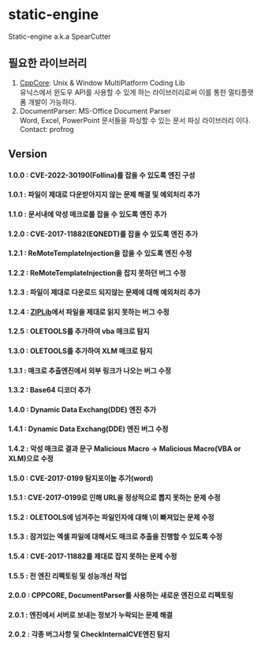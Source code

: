 # static-engine
Static-engine a.k.a SpearCutter

## 필요한 라이브러리 
1. [CppCore](https://github.com/profrog-jeon/cppcore): Unix & Window MultiPlatform Coding Lib  
유닉스에서 윈도우 API를 사용할 수 있게 하는 라이브러리로써 이를 통한 멀티플랫폼 개발이 가능하다.</br>
2. DocumentParser: MS-Office Document Parser   
Word, Excel, PowerPoint 문서들을 파싱할 수 있는 문서 파싱 라이브러리 이다.
Contact: profrog</br>

## Version
#### 1.0.0 : CVE-2022-30190(Follina)를 잡을 수 있도록 엔진 구성</br>
#### 1.0.1 : 파일이 제대로 다운받아지지 않는 문제 해결 및 예외처리 추가</br>
#### 1.1.0 : 문서내에 악성 매크로를 잡을 수 있도록 엔진 추가</br>
#### 1.2.0 : CVE-2017-11882(EQNEDT)를 잡을 수 있도록 엔진 추가</br>
#### 1.2.1 : ReMoteTemplateInjection을 잡을 수 있도록 엔진 수정</br>
#### 1.2.2 : ReMoteTemplateInjection을 잡지 못하던 버그 수정</br>
#### 1.2.3 : 파일이 제대로 다운로드 되지않는 문제에 대해 예외처리 추가</br>
#### 1.2.4 : [ZIPLib](https://github.com/kuba--/zip)에서 파일을 제대로 읽지 못하는 버그 수정 </br>
#### 1.2.5 : OLETOOLS를 추가하여 vba 매크로 탐지</br>
#### 1.3.0 : OLETOOLS를 추가하여 XLM 매크로 탐지</br>
#### 1.3.1 : 매크로 추출엔진에서 외부 링크가 나오는 버그 수정</br>
#### 1.3.2 : Base64 디코더 추가 </br>
#### 1.4.0 : Dynamic Data Exchang(DDE) 엔진 추가</br>
#### 1.4.1 : Dynamic Data Exchang(DDE) 엔진 버그 수정</br>
#### 1.4.2 : 악성 매크로 결과 문구 Malicious Macro -> Malicious Macro(VBA or XLM)으로 수정</br>
#### 1.5.0 : CVE-2017-0199 탐지포이늩 추가(word)</br>
#### 1.5.1 : CVE-2017-0199로 인해 URL을 정상적으로 뽑지 못하는 문제 수정</br>
#### 1.5.2 : OLETOOLS에 넘겨주는 파일인자에 대해 \이 빠져있는 문제 수정</br>
#### 1.5.3 : 잠겨있는 엑셀 파일에 대해서도 매크로 추출을 진행할 수 있도록 수정</br>
#### 1.5.4 : CVE-2017-11882를 제대로 잡지 못하는 문제 수정</br>
#### 1.5.5 : 전 엔진 리펙토링 및 성능개선 작업</br>
#### 2.0.0 : CPPCORE, DocumentParser를 사용하는 새로운 엔진으로 리펙토링</br>
#### 2.0.1 : 엔진에서 서버로 보내는 정보가 누락되는 문제 해결</br>
#### 2.0.2 : 각종 버그사항 및 CheckInternalCVE엔진 탐지 </br>
